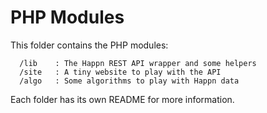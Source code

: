 # PHP Modules

This folder contains the PHP modules:
```
  /lib    : The Happn REST API wrapper and some helpers
  /site   : A tiny website to play with the API
  /algo   : Some algorithms to play with Happn data
```

Each folder has its own README for more information.
